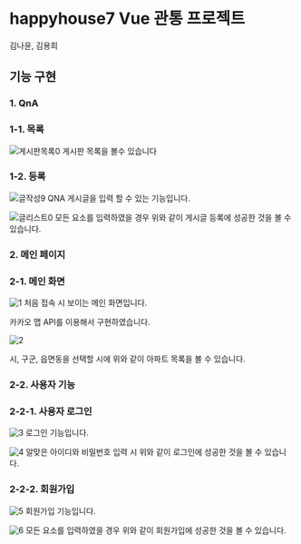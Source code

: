 # happyhouse7 Vue 관통 프로젝트

김나윤, 김용희

## 기능 구현

### 1. QnA

### 1-1. 목록  
![게시판목록0](/uploads/90cbae2fb5f02f8bdde667ed2093a080/게시판목록0.JPG)
게시판 목록을 볼수 있습니다     

### 1-2. 등록
![글작성9](/uploads/9cc62a21d7705cc4af802650620321bc/글작성9.JPG)
QNA 게시글을 입력 할 수 있는 기능입니다.

![글리스트0](/uploads/a16fca7e6d79c854fea3c14c029bfe83/글리스트0.JPG)
모든 요소를 입력하였을 경우 위와 같이 게시글 등록에 성공한 것을 볼 수 있습니다.

### 2. 메인 페이지

### 2-1. 메인 화면
![1](/uploads/8c7f5056eff9ab03739c4030e353dff6/1.png)
처음 접속 시 보이는 메인 화면입니다.

카카오 맵 API를 이용해서 구현하였습니다.

![2](/uploads/2c0b450f1d8c4a7f946682efc8c020d9/2.png)

시, 구군, 읍면동을 선택할 시에 위와 같이 아파트 목록을 볼 수 있습니다.

### 2-2. 사용자 기능

### 2-2-1. 사용자 로그인
![3](/uploads/2753ce3f7c74d91ff8722050e29ab261/3.png)
로그인 기능입니다.

![4](/uploads/21b369d0a91e2c62c32a15708a635973/4.png)
알맞은 아이디와 비밀번호 입력 시 위와 같이 로그인에 성공한 것을 볼 수 있습니다.

### 2-2-2. 회원가입 
![5](/uploads/b4715a14280db10938057ff63bbf2649/5.png)
회원가입 기능입니다.

![6](/uploads/9c69dd0c4e8a149392bedff9c070a760/6.png)
모든 요소를 입력하였을 경우 위와 같이 회원가입에 성공한 것을 볼 수 있습니다.



 
